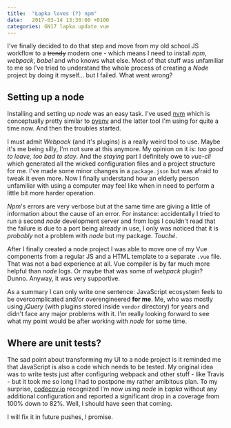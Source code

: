 ```yaml
---
title:  "Łapka loves (?) npm"
date:   2017-03-14 13:30:00 +0100
categories: GN17 lapka update vue
---
```


I've finally decided to do that step and move from my old school JS workflow to
a ~~trendy~~ modern one - which means I need to install _npm_, _webpack_,
_babel_ and who knows what else. Most of that stuff was unfamiliar to me so
I've tried to understand the whole process of creating a _Node_ project by
doing it myself... but I failed. What went wrong?

## Setting up a node

Installing and setting up _node_ was an easy task. I've used [nvm] which is
conceptually pretty similar to [pyenv] and the latter tool I'm using for quite
a time now. And then the troubles started.

I must admit _Webpack_ (and it's plugins) is a really weird tool to use. Maybe
it's me being silly, I'm not sure at this anymore. My opinion on it is:
_too good to leave, too bad to stay_. And the _staying_ part I definitely owe
to _vue-cli_ which generated all the wicked configuration files and a project
structure for me. I've made some minor changes in a `package.json` but was
afraid to tweak it even more. Now I finally understand how an elderly person
unfamiliar with using a computer may feel like when in need to perform a little
bit more harder operation.

_Npm_'s errors are very verbose but at the same time are giving a little of
information about the cause of an error. For instance: accidentally I tried to
run a second _node_ development server and from logs I couldn't read that the
failure is due to a port being already in use, I only was noticed that it is
*probably* not a problem with _node_ but my package. _Touché_.

After I finally created a node project I was able to move one of my Vue
components from a regular JS and a HTML template to a separate `.vue` file.
That was not a bad experience at all. Vue compiler is by far much more helpful
than _node_ logs. Or maybe that was some of _webpack_ plugin? Dunno. Anyway,
it was very supportive.

As a summary I can only write one sentence: JavaScript ecosystem feels to be
overcomplicated and/or overengineered **for me**. Me, who was mostly using
_jQuery_ (with plugins stored inside `vendor` directory) for years and didn't
face any major problems with it. I'm really looking forward to see what my
point would be after working with _node_ for some time.

[pyenv]: https://github.com/yyuu/pyenv
[nvm]: https://github.com/creationix/nvm


## Where are unit tests?

The sad point about transforming my UI to a node project is it reminded me that
JavaScript is also a code which needs to be tested. My original idea was to
write tests just after configuring webpack and other stuff - like Travis -
but it took me so long I had to postpone my rather amibitous plan. To my
surprise, [codecov.io] recognized I'm now using _node_ in _Łapka_ without any
additional configuration and reported a significant drop in a coverage from
100% down to 82%. Well, I should have seen that coming.

I will fix it in future pushes, I promise.

[codecov.io]: https://codecov.io/github/glujan/lapka

